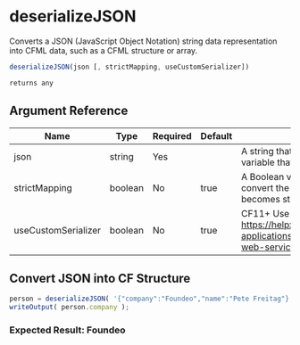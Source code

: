 # deserializeJSON

 Converts a JSON (JavaScript Object Notation) string data representation into CFML data, such as a CFML structure or array.

```javascript
deserializeJSON(json [, strictMapping, useCustomSerializer])
```

```javascript
returns any
```

## Argument Reference

| Name | Type | Required | Default | Description |
| --- | --- | --- | --- | --- |
| json | string | Yes |  | A string that contains a valid JSON construct or variable that represents one. |
| strictMapping | boolean | No | true | A Boolean value that specifies whether to convert the JSON strictly. If true, everything becomes structures. |
| useCustomSerializer | boolean | No | true | CF11+ Use custom serializer if defined. See: https://helpx.adobe.com/coldfusion/developing-applications/changes-in-coldfusion/restful-web-services-in-coldfusion.html |

## Convert JSON into CF Structure

```javascript
person = deserializeJSON( '{"company":"Foundeo","name":"Pete Freitag"}' );
writeOutput( person.company );
```

### Expected Result: Foundeo
